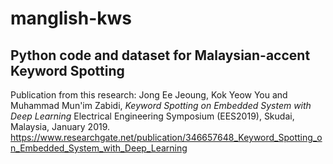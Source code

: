 # manglish-kws
## Python code and dataset for Malaysian-accent Keyword Spotting


Publication from this research:
Jong Ee Jeoung, Kok Yeow You and Muhammad Mun'im Zabidi, *Keyword Spotting on Embedded System with Deep Learning*
Electrical Engineering Symposium (EES2019), Skudai, Malaysia, January 2019.
https://www.researchgate.net/publication/346657648_Keyword_Spotting_on_Embedded_System_with_Deep_Learning
